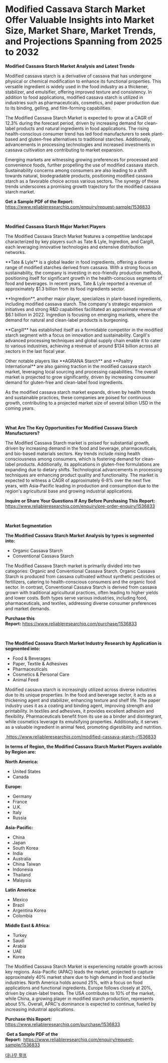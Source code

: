 <p><h1>Modified Cassava Starch Market Offer Valuable Insights into Market Size, Market Share, Market Trends, and Projections Spanning from 2025 to 2032</h1></p><p><strong>Modified Cassava Starch Market Analysis and Latest Trends</strong></p>
<p><p>Modified cassava starch is a derivative of cassava that has undergone physical or chemical modification to enhance its functional properties. This versatile ingredient is widely used in the food industry as a thickener, stabilizer, and emulsifier, offering improved texture and consistency. In addition to food applications, modified cassava starch is utilized in industries such as pharmaceuticals, cosmetics, and paper production due to its binding, gelling, and film-forming capabilities.</p><p>The Modified Cassava Starch Market is expected to grow at a CAGR of 12.3% during the forecast period, driven by increasing demand for clean-label products and natural ingredients in food applications. The rising health-conscious consumer trend has led food manufacturers to seek plant-based and gluten-free alternatives to traditional starches. Additionally, advancements in processing technologies and increased investments in cassava cultivation are contributing to market expansion. </p><p>Emerging markets are witnessing growing preferences for processed and convenience foods, further propelling the use of modified cassava starch. Sustainability concerns among consumers are also leading to a shift towards natural, biodegradable products, positioning modified cassava starch as a favorable choice across various sectors. The synergy of these trends underscores a promising growth trajectory for the modified cassava starch market.</p></p>
<p><strong>Get a Sample PDF of the Report:&nbsp;</strong> <a href="https://www.reliableresearchiq.com/enquiry/request-sample/1536833?utm_campaign=1102&utm_medium=2&utm_source=Github&utm_content=ia&utm_term=15022025&utm_id=modified-cassava-starch">https://www.reliableresearchiq.com/enquiry/request-sample/1536833</a></p>
<p>&nbsp;</p>
<p><strong>Modified Cassava Starch Major Market Players</strong></p>
<p><p>The Modified Cassava Starch Market features a competitive landscape characterized by key players such as Tate & Lyle, Ingredion, and Cargill, each leveraging innovative technologies and extensive distribution networks. </p><p>**Tate & Lyle** is a global leader in food ingredients, offering a diverse range of modified starches derived from cassava. With a strong focus on sustainability, the company is investing in eco-friendly production methods, positioning itself for significant growth in the health-conscious segments of food and beverages. In recent years, Tate & Lyle reported a revenue of approximately $1.3 billion from its food ingredients sector.</p><p>**Ingredion**, another major player, specializes in plant-based ingredients, including modified cassava starch. The company's strategic expansion initiatives and strong R&D capabilities facilitated an approximate revenue of $6.1 billion in 2022. Ingredion is focusing on emerging markets, where the demand for natural and clean-label products is burgeoning.</p><p>**Cargill** has established itself as a formidable competitor in the modified starch segment with a focus on innovation and sustainability. Cargill's advanced processing techniques and global supply chain enable it to cater to various industries, achieving a revenue of around $134 billion across all sectors in the last fiscal year.</p><p>Other notable players like **AGRANA Starch** and **Psaltry International** are also gaining traction in the modified cassava starch market, leveraging local sourcing and processing capabilities. The overall market is projected to grow significantly, driven by increasing consumer demand for gluten-free and clean-label food ingredients.</p><p>As the modified cassava starch market expands, driven by health trends and sustainable practices, these companies are poised for continuous growth, contributing to a projected market size of several billion USD in the coming years.</p></p>
<p>&nbsp;</p>
<p><strong>What Are The Key Opportunities For Modified Cassava Starch Manufacturers?</strong></p>
<p><p>The Modified Cassava Starch market is poised for substantial growth, driven by increasing demand in the food and beverage, pharmaceuticals, and bio-based materials sectors. Key trends include rising health consciousness among consumers, which is fostering demand for clean-label products. Additionally, its applications in gluten-free formulations are expanding due to dietary shifts. Technological advancements in processing techniques are enhancing product quality and functionality. The market is expected to witness a CAGR of approximately 6-8% over the next five years, with Asia-Pacific leading in production and consumption due to the region's agricultural base and growing industrial applications.</p></p>
<p><strong>Inquire or Share Your Questions If Any Before Purchasing This Report:</strong> <a href="https://www.reliableresearchiq.com/enquiry/pre-order-enquiry/1536833?utm_campaign=1102&utm_medium=2&utm_source=Github&utm_content=ia&utm_term=15022025&utm_id=modified-cassava-starch">https://www.reliableresearchiq.com/enquiry/pre-order-enquiry/1536833</a></p>
<p>&nbsp;</p>
<p><strong>Market Segmentation</strong></p>
<p><strong>The Modified Cassava Starch Market Analysis by types is segmented into:</strong></p>
<p><ul><li>Organic Cassava Starch</li><li>Conventional Cassava Starch</li></ul></p>
<p><p>The Modified Cassava Starch market is primarily divided into two categories: Organic and Conventional Cassava Starch. Organic Cassava Starch is produced from cassava cultivated without synthetic pesticides or fertilizers, catering to health-conscious consumers and the organic food sector. In contrast, Conventional Cassava Starch is derived from cassava grown with traditional agricultural practices, often leading to higher yields and lower costs. Both types serve various industries, including food, pharmaceuticals, and textiles, addressing diverse consumer preferences and market demands.</p></p>
<p><strong>Purchase this Report:&nbsp;</strong><a href="https://www.reliableresearchiq.com/purchase/1536833?utm_campaign=1102&utm_medium=2&utm_source=Github&utm_content=ia&utm_term=15022025&utm_id=modified-cassava-starch">https://www.reliableresearchiq.com/purchase/1536833</a></p>
<p>&nbsp;</p>
<p><strong>The Modified Cassava Starch Market Industry Research by Application is segmented into:</strong></p>
<p><ul><li>Food & Beverages</li><li>Paper, Textile & Adhesives</li><li>Pharmaceuticals</li><li>Cosmetics & Personal Care</li><li>Animal Feed</li></ul></p>
<p><p>Modified cassava starch is increasingly utilized across diverse industries due to its unique properties. In the food and beverage sector, it acts as a thickening agent and stabilizer, enhancing texture and shelf life. The paper industry uses it as a coating and binding agent, improving strength and printability. In textiles and adhesives, it provides excellent adhesion and flexibility. Pharmaceuticals benefit from its use as a binder and disintegrant, while cosmetics leverage its emulsifying properties. Additionally, it serves as a valuable ingredient in animal feed, promoting digestibility and nutrition.</p></p>
<p><a href="https://www.reliableresearchiq.com/modified-cassava-starch-r1536833?utm_campaign=1102&utm_medium=2&utm_source=Github&utm_content=ia&utm_term=15022025&utm_id=modified-cassava-starch">&nbsp;https://www.reliableresearchiq.com/modified-cassava-starch-r1536833</a></p>
<p><strong>In terms of Region, the Modified Cassava Starch Market Players available by Region are:</strong></p>
<p>
    <p> <strong> North America: </strong>
        <ul>
            <li>United States</li>
            <li>Canada</li>
        </ul>
        </p> 
    <p> <strong> Europe: </strong>
        <ul>
            <li>Germany</li>
            <li>France</li>
            <li>U.K.</li>
            <li>Italy</li>
            <li>Russia</li>
        </ul>
        </p> 
    <p> <strong> Asia-Pacific: </strong>
        <ul>
            <li>China</li>
            <li>Japan</li>
            <li>South Korea</li>
            <li>India</li>
            <li>Australia</li>
            <li>China Taiwan</li>
            <li>Indonesia</li>
            <li>Thailand</li>
            <li>Malaysia</li>
        </ul>
        </p> 
    <p> <strong> Latin America: </strong>
        <ul>
            <li>Mexico</li>
            <li>Brazil</li>
            <li>Argentina Korea</li>
            <li>Colombia</li>
        </ul>
        </p> 
    <p> <strong> Middle East & Africa: </strong>
        <ul>
            <li>Turkey</li>
            <li>Saudi</li>
            <li>Arabia</li>
            <li>UAE</li>
            <li>Korea</li>
        </ul>
    </p>
    </p>
<p><p>The Modified Cassava Starch Market is experiencing notable growth across key regions. Asia-Pacific (APAC) leads the market, projected to capture approximately 40% market share due to high demand in food and textile industries. North America holds around 25%, with a focus on food applications and functional ingredients. Europe follows closely at 20%, driven by clean-label trends. The USA contributes to 10% of the market, while China, a growing player in modified starch production, represents about 5%. Overall, APAC's dominance is expected to continue, fueled by increasing industrial applications.</p></p>
<p><strong>Purchase this Report: </strong><a href="https://www.reliableresearchiq.com/purchase/1536833?utm_campaign=1102&utm_medium=2&utm_source=Github&utm_content=ia&utm_term=15022025&utm_id=modified-cassava-starch">https://www.reliableresearchiq.com/purchase/1536833</a></p>
<p>&nbsp;<strong>Get a Sample PDF of the Report:&nbsp;&nbsp;</strong><a href="https://www.reliableresearchiq.com/enquiry/request-sample/1536833?utm_campaign=1102&utm_medium=2&utm_source=Github&utm_content=ia&utm_term=15022025&utm_id=modified-cassava-starch">https://www.reliableresearchiq.com/enquiry/request-sample/1536833</a></p>
<p><strong></strong></p>
<p><p><a href="https://github.com/laholand/Market-Research-Report-List-7/blob/main/871303837038.md?utm_campaign=1102&utm_medium=2&utm_source=Github&utm_content=ia&utm_term=15022025&utm_id=modified-cassava-starch">대나무 펄프</a></p></p>